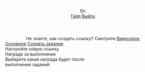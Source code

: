 

<!DOCTYPE html>
<html lang="">
<head>
<meta charset="UTF-8">
<meta name="viewport" content="width=device-width, initial-scale=1.0">
<script src="https://code.jquery.com/jquery-3.6.0.min.js" integrity="sha256-/xUj+3OJU5yExlq6GSYGSHk7tPXikynS7ogEvDej/m4=" crossorigin="anonymous"></script>
<link href="https://cdn.jsdelivr.net/npm/bootstrap@5.0.0-beta3/dist/css/bootstrap.min.css" rel="stylesheet" integrity="sha384-eOJMYsd53ii+scO/bJGFsiCZc+5NDVN2yr8+0RDqr0Ql0h+rP48ckxlpbzKgwra6" crossorigin="anonymous">
<script src="https://cdn.jsdelivr.net/npm/bootstrap@5.0.0-beta3/dist/js/bootstrap.bundle.min.js" integrity="sha384-JEW9xMcG8R+pH31jmWH6WWP0WintQrMb4s7ZOdauHnUtxwoG2vI5DkLtS3qm9Ekf" crossorigin="anonymous"></script>
<link rel="preconnect" href="https://fonts.gstatic.com">
<link href="https://fonts.googleapis.com/css2?family=Roboto:ital,wght@0,300;0,400;0,500;0,700;0,900;1,400&display=swap" rel="stylesheet">
<link href="https://fonts.googleapis.com/css2?family=Roboto+Condensed:wght@400;700&display=swap" rel="stylesheet">
<script type="text/javascript" src="https://questunlock.com/assets/js/tablesort/tablesort.js"></script>
<script type="text/javascript" src="https://questunlock.com/assets/js/tablesort/sorts/tablesort.number.js"></script>
<link rel="shortcut icon" href="https://cdn.discordapp.com/attachments/838391521584611338/838718965051555880/subico.png">
<link rel="stylesheet" type="text/css" href="//questunlock.com/include/css/style.css?v=1">
<script type="text/javascript" src="https://questunlock.com/include/js/global.js?v=4"></script>
<title>Новая ссылка — questunlock.com</title>
<script data-ad-client="ca-pub-7301425691168226" async src="https://pagead2.googlesyndication.com/pagead/js/adsbygoogle.js"></script>
</head>
<body>
<header>
<style type="text/css">
	
	:root
	{
		--topMenuHeight: 50px;
		--paddingBody: 20px;
	}

	.liveContent
	{
		padding-left: var(--paddingBody);
		padding-right: var(--paddingBody);
		max-width: 1040px;
		margin: auto;
	}

	#tm
	{
		background: var(--cp);
		width: 100%;
		min-height: var(--topMenuHeight);

		margin-bottom: var(--mB);
	}
	#tm > .content
	{
		display: grid;
		grid-template-columns: 1fr auto;

		font-weight: 400;
		color: white;
	}
	#tm > .content > .r > .item,
	#tm > .content > .l > .item
	{
		display: inline-flex;
		min-height: var(--topMenuHeight);
		align-items: center;
		justify-content: center;
	}
	#tm > .content > .r > .item
	{
		margin-left: 30px;
		color: white;
		text-decoration: none;
	}
	#tm > .content > .r > .item:hover
	{
		opacity: 90%;
		cursor: pointer;
	}
	.clg
	{
		color: white;
		font-weight: 500;
		text-decoration: none;
		cursor: pointer;
	}
	.clg:hover
	{
		color: white;
		text-decoration: underline;
		opacity: 90%;
	}
</style>
<div id="tm">
<div class="liveContent content unselect">
<div class="l">
<a class="item clg" href="/dash">QUESTUNLOCK</a>
</div>
<div class="r">
<style type="text/css">
				.lang_button
				{
					text-transform: capitalize;
				}
				.lang_button:hover
				{
					opacity: 80%;
					text-decoration: underline;
					cursor: pointer;
				}
				.lang_line
				{
					margin-left: 5px;
					margin-right: 5px;
				}
			</style>
<div class="item" style="opacity: 100%; cursor: default;">
<span onclick="set_lang('en');" class="lang_button">en</span>
</div>
<a class="item" href="https://vk.com/questunlock?w=wall-204516659_19" target="_blank">Гайд</a>
<a class="item" href="/logout">Выйти</a>
</div>
</div>
</div>
</header>
<div id="content" style="margin-bottom: 50px; padding-bottom: 50px;">
<style type="text/css">
	
	#mp > .buttons
	{
		min-height: 40px;
		border-radius: 20px;

		background: rgba(255,255,255,0.3);
		margin-bottom: var(--mB);
		
	}

	#mp > .buttons > .item
	{
		display: inline-flex;
		min-height: 40px;
		align-items: center;
		padding-left: 20px;
		padding-right: 20px;

		border-radius: 20px;
		margin: 0;
		color: var(--ci);

		text-decoration: none;
		cursor: pointer;
	}
	#mp > .buttons > .item:hover
	{
		opacity: 60%;
	}
	#mp > .buttons > .item.active
	{
		opacity: 100% !important;
		background: white;
		font-weight: 500;
		color: var(--ct);
		box-shadow: rgba(0, 0, 0, 0.05) 0px 1px 2px 0px;
	}

	.small_banner
	{
		background: white;
		padding: var(--mM);
		border-radius: 5px;
		box-shadow: var(--dsh);
		display: table;
		margin: auto;
		margin-bottom: var(--mB);
	}

</style>
<div class="liveContent">
<div class="small_banner">Не знаете, как создать ссылку? Смотрите <a href="https://vk.com/questunlock?w=wall-204516659_19" target="_blank">Видеоурок</a></div>
</div>
<div class="liveContent" id="mp">
<div class="buttons fitW unselect">
<a class="item" href="/dash" data-link="dash">Основное</a>
<a class="item" href="/dash/create" data-link="dash/create">Создать задание</a>
</div>
</div>
<script type="text/javascript">
	
	$(`a[data-link="dash/create"]`).addClass('active');

</script><style type="text/css">
	
	#create > .name
	{
		font-size: 24px;
		line-height: 30px;
		margin-bottom: var(--mB);
	}
		
	#create > .redirect,
	#create > .quests
	{
		margin-bottom: var(--mB);
	}
	.redirect > .name,
	.quests > .name,
	.create > .name
	{
		font-size: 18px;
		margin-bottom: var(--mS);
	}

	.redirect > .info,
	.quests > .info,
	.create > .info
	{
		color: var(--ci);
		margin-bottom: var(--mM);
	}	



	#create
	{
		position: relative;
	}
	#create > .placeLoad
	{
		position: absolute;
		top: 0;
		left: 0;
		width: 100%;
		height: 100%;
		background: var(--cbg);
		opacity: 60%;
		display: flex;
		align-items: center;
		justify-content: center;
	}

	
</style>
<div class="liveContent canLoad" id="create">
<div class="placeLoad"><div class="spinner-border spinner_def" role="status"><span class="sr-only"></span></div></div>
<div class="name">Настройте новую ссылку</div>
<div class="redirect">
<div class="name">Награда за выполнение</div>
<div class="info" style="max-width: 320px;">Выберите какая награда будет после выполнения заданий.</div>
<script type="text/javascript">
			
			function set_gift_type(e)
			{
				gift = $(e).val();
				if ( gift == 'link' ) 
				{
					$("#lr").removeClass('hide');
					$("#input_gif_text").addClass('hide');
				}
				else
				{
					$("#lr").addClass('hide');
					$("#input_gif_text").removeClass('hide');
				}
			}

		</script>
<div class="input_def" id="type_gift" style="margin-bottom: var(--mM);">
<select class="select_def select_platform" onchange="$(this).parent().removeClass('error'); set_gift_type(this)" id="type_gift_select">
<option selected="selected" disabled="disabled" val="noselect">Выберите тип награды</option>
<option value="link">Ссылка</option>
<option value="text">Текст</option>
</select>
<div class="error">Ошибка</div>
</div>
<div class="input_def hide" id="lr">
<input type="text" placeholder="Ссылка перенаправления" style="width: 100%; max-width: 500px;" autocomplete="off" maxlength="256">
<div class="error">Ошибка</div>
</div>
<div class="input_def hide" id="input_gif_text">
<textarea id="gift_text" class="area_def" maxlength="1024" placeholder="Напишите любое сообщение, оно будет показано человеку после выполнения всех заданий" style="width: 100%; max-width: 500px; height: 100px;"></textarea>
<div class="error">Ошибка</div>
</div>
</div>
<style type="text/css">
		
		.quests > .list > .item
		{
			margin-bottom: var(--mM);
			padding-left: 15px;
			border-left: 1px solid var(--cb);

			display: grid;
			max-width: 500px;
			grid-template-columns: 1fr 60px;
			grid-gap: var(--mM);
			border-radius: 0px 5px 5px 0px;
		}
		.quests > .list > .item:hover
		{
			background: rgb(0,0,0,0.01);
		}
		.quests > .list > .item > .data
		{
			padding: var(--mM);
		}
		.quests > .list > .item > .delete
		{
			border-radius: 0px 5px 5px 0px;
			cursor: pointer;
			display: flex;
			align-items: center;
			justify-content: center;

			opacity: 0%;
			min-height: 40px;
		}
		@media (max-width: 600px)
		{
			.quests > .list > .item > .delete
			{
				opacity: 100%;
			}
		}

		.quests > .list > .item:hover .delete
		{
			opacity: 70%;
		}
		.quests > .list > .delete:active
		{
			opacity: 100%;
		}
		.quests > .list > .item > .delete:hover
		{
			background: rgb(0,0,0,0.02);
		}

		.quests > .list > .item > .data > .input_def,
		.quests > .list > .item > .data > select
		{
			margin-bottom: var(--mM);
		}
		.quests > .list > .item > .data > div:last-child
		{
			margin-bottom: 0;
		}
		.quests > .list > .item > .data > .input_def > input,
		.quests > .list > .item > .data > select
		{
			width: 100%;
		}
	</style>
<div class="quests">
<div class="name">Задания</div>
<div class="list" id="listQuests">
<div class="item quest_item quest_1">
<div class="data">
<select class="select_def select_platform" onchange="callbackInputs('p', this)">
<option selected="selected" disabled="disabled" val="noselect">Выберите сайт</option>
<option value="vk">Вконтакте</option>
<option value="instagram">Instagram</option>
<option value="telegram">Telegram</option>
<option value="youtube">Youtube</option>
<option value="other">Свой сайт</option>
</select>
<select class="select_def select_template hide" onchange="callbackInputs('t', this)">
<option selected="selected" disabled="disabled">Шаблон названия кнопки</option>
</select>
<div class="input_def input_button">
<input type="text" placeholder="Название кнопки" maxlength="32">
<div class="error">Ошибка</div>
</div>
<div class="input_def input_link">
<input type="text" placeholder="Ссылка на веб-страницу" maxlength="256">
<div class="error">Ошибка</div>
</div>
</div>
</div>
</div>
<script type="text/javascript">
			
			var countQuests = 1;

			function addQuest($this)
			{
				if ( countQuests >= 9 ) $($this).addClass('hide');
				countQuests++;

				var idQ = 1;
				while ( true )
				{
					if ( !$(`.quest_${idQ}`).length ) break;

					idQ++;

					if ( idQ > 20 )
					{
						console.log('fatal!');
						break;
					}
				}
				var tmpO = `<div class="item quest_item quest_${idQ}">

								<div class="data">

									<select class="select_def select_platform" onchange="callbackInputs('p', this)">

										<option selected="selected" disabled="disabled" val="noselect">Выберите сайт</option>

										<option value="vk">Вконтакте</option>

										<option value="instagram">Instagram</option>

										<option value="telegram">Telegram</option>

										<option value="youtube">Youtube</option>
										
										<option value="other">Свой сайт</option>

									</select>

									<select class="select_def select_template hide" onchange="callbackInputs('t', this)">
										
										<option selected="selected" disabled="disabled">Шаблон названия кнопки</option>

									</select>

									<div class="input_def input_button">
										
										<input type="text" placeholder="Название кнопки" maxlength="32">

										<div class="error"></div>

									</div>
									
									<div class="input_def input_link">
										
										<input type="text" placeholder="Ссылка на веб-страницу" maxlength="256">

										<div class="error"></div>

									</div>

								</div>

								<div class="delete" onclick="deleteQuest(${idQ})">

									<svg width="18" height="20" viewBox="0 0 18 20" fill="var(--ci)" xmlns="http://www.w3.org/2000/svg"><path d="M14 20H4C2.89543 20 2 19.1046 2 18V5H0V3H4V2C4 0.89543 4.89543 0 6 0H12C13.1046 0 14 0.89543 14 2V3H18V5H16V18C16 19.1046 15.1046 20 14 20ZM4 5V18H14V5H4ZM6 2V3H12V2H6ZM12 16H10V7H12V16ZM8 16H6V7H8V16Z" fill="var(--ci)"/></svg>

								</div>

							</div>`;

					$("#listQuests").append(tmpO);
					updateCountsQuests();
			}

			function updateCountsQuests()
			{
				$("#countQuests").text(countQuests);
			}

			function deleteQuest(id)
			{
				$(`.quest_${id}`).remove();
				countQuests--;
				updateCountsQuests();
				$("#addMore").removeClass('hide');
			}



			function submitQuest()
			{
				var type_gift = $("#type_gift_select").val();

				hideInputError('.input_def');
				$("#create").addClass('loading');

				var lr = $("#lr input").val();
				var gift_text = $("#gift_text").val();

				if ( type_gift == 'noselect' || !type_gift ) displayInputError('#type_gift', true, 'Выберите тип награды');
				else if ( type_gift == 'text' && gift_text.length <= 0 ) displayInputError('#input_gif_text', true, 'Введите текст для награды');
				else if ( type_gift == 'link' && !validateUrl(lr) ) displayInputError('#lr', true, 'Неправильная ссылка');
				else
				{
					var g = true;
					var la = {};

					$(".quest_item").each(function(i){
						console.log(i);
						var obj = $(this).children('.data');
						var platform = $(obj).children('.select_platform').val();
						var name = $(obj).children('.input_button').children('input').val();
						var link = $(obj).children('.input_link').children('input').val();

						if ( !validateUrl(link) )
						{
							displayInputError($(obj).children('.input_link'), true, 'Неправильная ссылка');
							g = false;
						}

						if ( !name )
						{
							displayInputError($(obj).children('.input_button'), true, 'Укажите название кнопки');
							g = false;
						}

						la[i] = {
							'platform': platform,
							'name': name,
							'link': link
						};
					});	
					if (g)
					{
						$.ajax({
						    type: 'POST',
						    url: '/ajax/user_post.php',
						    dataType: 'json',
						    data: { 'method': 'createNewQuestLink', 'data': la, 'redirect': lr, 'type_gift': type_gift, 'gift_text': gift_text },
						    success: function(r) 
						    { 
						    	console.log(r);
						    	if ( !r.ok )
						    	{
						    		alert(`Произошла неизвестная ошибка: ${r.details.reason.info}`);
						    	}
						    	else
						    	{
						    		location.href = `/dash?new=${r.domain}`;
						    	}
						    }
						});
					}
				}

				setTimeout(function(){$("#create").removeClass('loading')}, 500);
			}

			$(document).on('keypress',function(e) {
			    if(e.which == 13 && !$("textarea").is(":focus")) {
			        submitQuest();
			    }
			});



			function changeItemColor(i, p)
			{
				var c;
				switch(p)
				{
					case 'vk': c = '#4c75a3'; break;
					case 'instagram': c = '#e6683c'; break;
					case 'telegram': c = '#0088cc'; break;
					case 'youtube': c = '#FF0000'; break;
					case 'other': c = 'var(--cb)'; break;
				}
				$(i).attr('style', `border-left: 1px solid ${c}`);
			}

			function callbackInputs(p, $this)
			{
				var bData = $($this).parent();
				var bItem = $(bData).parent();
				var iTemplate = $(bData).children('.select_template');
				var iPlatform = $(bData).children('.select_platform');
				var bName = $(bData).children('.input_button');
				var iName = $(bName).children('input');

				if ( p == 'p' )
				{

					var	template = $($this).val();
					var tp;

					changeItemColor(bItem, template);

					$(iTemplate).removeClass('hide');

					switch(template)
					{
						case 'vk':

							tp = `<option selected="selected" disabled="disabled">Шаблон названия кнопки</option>

									<option value="Поставить лайк">Поставить лайк</option>

									<option value="Подписаться">Подписаться</option>

									<option value="Оставить комментарий">Оставить комментарий</option>

									<option value="Сделать репост">Сделать репост</option>`;
							break;

						case 'instagram':

							tp = `<option selected="selected" disabled="disabled">Шаблон названия кнопки</option>

									<option value="Подписаться">Подписаться</option>

									<option value="Поставить лайк">Поставить лайк</option>

									<option value="Оставить комментарий">Оставить комментарий</option>`;
							break;

						case 'telegram':

							tp = `<option selected="selected" disabled="disabled">Шаблон названия кнопки</option>

									<option value="Подписаться">Подписаться</option>`;
							break;

						case 'youtube':

							tp = `<option selected="selected" disabled="disabled">Шаблон названия кнопки</option>

									<option value="Поставить лайк">Поставить лайк</option>

									<option value="Подписаться">Подписаться</option>

									<option value="Подписаться + колокольчик">Подписаться + колокольчик</option>

									<option value="Колокольчик">Колокольчик</option>

									<option value="Оставить комментарий">Оставить комментарий</option>`;

							break;

						case 'other':

							tp = `<option selected="selected" disabled="disabled">Шаблон названия кнопки</option>

									<option value="Перейти">Перейти</option>

									<option value="Открыть">Открыть</option>

									<option value=""></option>`;
							break;

						default:

							$(iTemplate).addClass('hide');

							break;
					}

					$(iTemplate).html(tp);
				}
				else if ( p == 't' )
				{
					var template = $($this).val();
					$(iName).val(template);
				}
			}


		</script>
<div class="button def_btn grey" onclick="addQuest(this);" id="addMore">Добавить еще</div>
</div>
</div>
<div class="liveContent create">
<div class="name">Завершение</div>
<div class="info" style="max-width: 360px">Количество заданий: <span id="countQuests">1</span>. Если все готово — проверьте данные и нажмите на кнопку создания ссылки.</div>
<div class="def_btn purp" onclick="submitQuest()">Создать ссылку</div>
</div>
</div>
<footer>
</footer>
</body>
</html>
